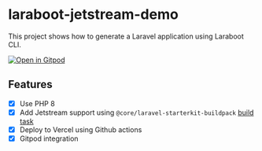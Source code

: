 # laraboot-jetstream-demo

This project shows how to generate a Laravel application using Laraboot CLI.

[![Open in Gitpod](https://gitpod.io/button/open-in-gitpod.svg)](https://www.gitpod.io/#https://github.com/oscarnevarezleal/laraboot-jetstream-demo/tree/main)

## Features

- [x] Use PHP 8
- [x] Add Jetstream support using `@core/laravel-starterkit-buildpack` [build task](https://laraboot.io/buildtask/core/laravel-starterkit-buildpack)
- [x] Deploy to Vercel using Github actions
- [x] Gitpod integration

